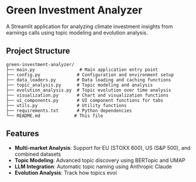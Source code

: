 # Green Investment Analyzer

A Streamlit application for analyzing climate investment insights from earnings calls using topic modeling and evolution analysis.

## Project Structure

```
green-investment-analyzer/
├── main.py                 # Main application entry point
├── config.py              # Configuration and environment setup
├── data_loaders.py        # Data loading and caching functions
├── topic_analysis.py      # Topic modeling and analysis
├── evolution_analysis.py  # Topic evolution over time analysis
├── visualization.py       # Chart and visualization functions
├── ui_components.py       # UI component functions for tabs
├── utils.py               # Utility functions
├── requirements.txt       # Python dependencies
└── README.md             # This file
```

## Features

- **Multi-market Analysis**: Support for EU (STOXX 600), US (S&P 500), and combined datasets
- **Topic Modeling**: Advanced topic discovery using BERTopic and UMAP
- **LLM Integration**: Automatic topic naming using Anthropic Claude
- **Evolution Analysis**: Track how topics evol